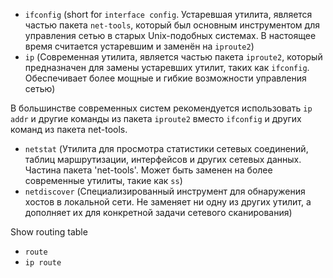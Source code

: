 - `ifconfig` (short for `interface config`. Устаревшая утилита, является частью пакета `net-tools`, который был основным инструментом для управления сетью в старых Unix-подобных системах. В настоящее время считается устаревшим и заменён на `iproute2`)
- `ip` (Современная утилита, является частью пакета `iproute2`, который предназначен для замены устаревших утилит, таких как `ifconfig`. Обеспечивает более мощные и гибкие возможности управления сетью)

В большинстве современных систем рекомендуется использовать `ip addr` и другие команды из пакета `iproute2` вместо `ifconfig` и других команд из пакета net-tools.

- `netstat` (Утилита для просмотра статистики сетевых соединений, таблиц маршрутизации, интерфейсов и других сетевых данных. Частина пакета 'net-tools'. Может быть заменен на более современные утилиты, такие как `ss`)
- `netdiscover` (Специализированный инструмент для обнаружения хостов в локальной сети. Не заменяет ни одну из других утилит, а дополняет их для конкретной задачи сетевого сканирования)

Show routing table
- `route`
- `ip route`
